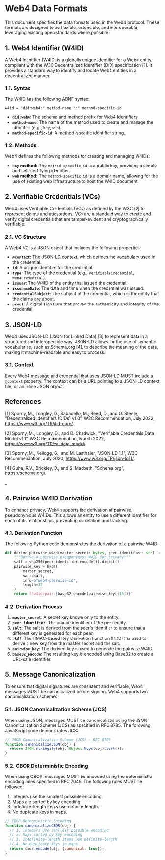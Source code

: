 # Web4 Data Formats

This document specifies the data formats used in the Web4 protocol. These formats are designed to be flexible, extensible, and interoperable, leveraging existing open standards where possible.




## 1. Web4 Identifier (W4ID)

A Web4 Identifier (W4ID) is a globally unique identifier for a Web4 entity, compliant with the W3C Decentralized Identifier (DID) specification [1]. It provides a standard way to identify and locate Web4 entities in a decentralized manner.

### 1.1. Syntax

The W4ID has the following ABNF syntax:

`w4id = "did:web4:" method-name ":" method-specific-id`

- **`did:web4`**: The scheme and method prefix for Web4 Identifiers.
- **`method-name`**: The name of the method used to create and manage the identifier (e.g., `key`, `web`).
- **`method-specific-id`**: A method-specific identifier string.

### 1.2. Methods

Web4 defines the following methods for creating and managing W4IDs:

- **`key` method:** The `method-specific-id` is a public key, providing a simple and self-certifying identifier.
- **`web` method:** The `method-specific-id` is a domain name, allowing for the use of existing web infrastructure to host the W4ID document.

## 2. Verifiable Credentials (VCs)

Web4 uses Verifiable Credentials (VCs) as defined by the W3C [2] to represent claims and attestations. VCs are a standard way to create and verify digital credentials that are tamper-evident and cryptographically verifiable.

### 2.1. VC Structure

A Web4 VC is a JSON object that includes the following properties:

- **`@context`**: The JSON-LD context, which defines the vocabulary used in the credential.
- **`id`**: A unique identifier for the credential.
- **`type`**: The type of the credential (e.g., `VerifiableCredential`, `Web4Credential`).
- **`issuer`**: The W4ID of the entity that issued the credential.
- **`issuanceDate`**: The date and time when the credential was issued.
- **`credentialSubject`**: The subject of the credential, which is the entity that the claims are about.
- **`proof`**: A digital signature that proves the authenticity and integrity of the credential.

## 3. JSON-LD

Web4 uses JSON-LD (JSON for Linked Data) [3] to represent data in a structured and interoperable way. JSON-LD allows for the use of semantic vocabularies, such as Schema.org [4], to describe the meaning of the data, making it machine-readable and easy to process.

### 3.1. Context

Every Web4 message and credential that uses JSON-LD MUST include a `@context` property. The context can be a URL pointing to a JSON-LD context file, or an inline JSON object.

## References

[1] Sporny, M., Longley, D., Sabadello, M., Reed, D., and O. Steele, "Decentralized Identifiers (DIDs) v1.0", W3C Recommendation, July 2022, <https://www.w3.org/TR/did-core/>.

[2] Sporny, M., Longley, D., and D. Chadwick, "Verifiable Credentials Data Model v1.1", W3C Recommendation, March 2022, <https://www.w3.org/TR/vc-data-model/>.

[3] Sporny, M., Kellogg, G., and M. Lanthaler, "JSON-LD 1.1", W3C Recommendation, July 2020, <https://www.w3.org/TR/json-ld11/>.

[4] Guha, R.V., Brickley, D., and S. Macbeth, "Schema.org", <https://schema.org/>.



_



## 4. Pairwise W4ID Derivation

To enhance privacy, Web4 supports the derivation of pairwise, pseudonymous W4IDs. This allows an entity to use a different identifier for each of its relationships, preventing correlation and tracking.

### 4.1. Derivation Function

The following Python code demonstrates the derivation of a pairwise W4ID:

```python
def derive_pairwise_w4id(master_secret: bytes, peer_identifier: str) -> str:
    """Derive a pairwise pseudonymous W4ID for privacy"""
    salt = sha256(peer_identifier.encode()).digest()
    pairwise_key = hkdf(
        master_secret,
        salt=salt,
        info=b"web4-pairwise-id",
        length=32
    )
    return f"w4id:pair:{base32_encode(pairwise_key[:16])}"
```

### 4.2. Derivation Process

1.  **`master_secret`**: A secret key known only to the entity.
2.  **`peer_identifier`**: The unique identifier of the peer entity.
3.  **`salt`**: The salt is derived from the peer's identifier to ensure that a different key is generated for each peer.
4.  **`hkdf`**: The HMAC-based Key Derivation Function (HKDF) is used to derive a new key from the master secret and the salt.
5.  **`pairwise_key`**: The derived key is used to generate the pairwise W4ID.
6.  **`base32_encode`**: The resulting key is encoded using Base32 to create a URL-safe identifier.




## 5. Message Canonicalization

To ensure that digital signatures are consistent and verifiable, Web4 messages MUST be canonicalized before signing. Web4 supports two canonicalization schemes:

### 5.1. JSON Canonicalization Scheme (JCS)

When using JSON, messages MUST be canonicalized using the JSON Canonicalization Scheme (JCS) as specified in RFC 8785. The following JavaScript code demonstrates JCS:

```javascript
// JSON Canonicalization Scheme (JCS) - RFC 8785
function canonicalizeJSON(obj) {
  return JSON.stringify(obj, Object.keys(obj).sort());
}
```

### 5.2. CBOR Deterministic Encoding

When using CBOR, messages MUST be encoded using the deterministic encoding rules specified in RFC 7049. The following rules MUST be followed:

1.  Integers use the smallest possible encoding.
2.  Maps are sorted by key encoding.
3.  Indefinite-length items use definite-length.
4.  No duplicate keys in maps.

```javascript
// CBOR Deterministic Encoding
function canonicalizeCBOR(obj) {
  // 1. Integers use smallest possible encoding
  // 2. Maps sorted by key encoding
  // 3. Indefinite-length items use definite-length
  // 4. No duplicate keys in maps
  return cbor.encode(obj, {canonical: true});
}
```


